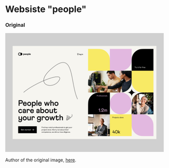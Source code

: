 # Websiste "people"

### Original

![](./multimedia/base.jpg)



Author of the original image, [here](https://dribbble.com/shots/14458191-people-visual-identity-web-page/attachments/6140647?mode=media).